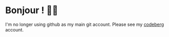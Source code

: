 # Bonjour ! 🥖🥐

I'm no longer using github as my main git account. Please see my [codeberg](https://codeberg.org/adan-ea) account.
